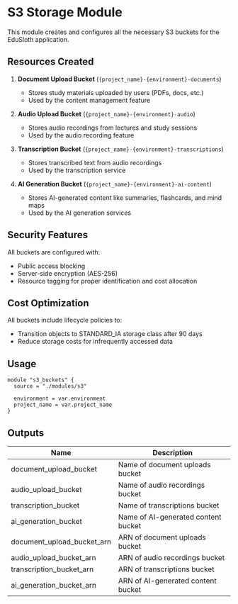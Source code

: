 # S3 Storage Module

This module creates and configures all the necessary S3 buckets for the EduSloth application.

## Resources Created

1. **Document Upload Bucket** (`{project_name}-{environment}-documents`)
   - Stores study materials uploaded by users (PDFs, docs, etc.)
   - Used by the content management feature

2. **Audio Upload Bucket** (`{project_name}-{environment}-audio`)
   - Stores audio recordings from lectures and study sessions
   - Used by the audio recording feature

3. **Transcription Bucket** (`{project_name}-{environment}-transcriptions`)
   - Stores transcribed text from audio recordings
   - Used by the transcription service

4. **AI Generation Bucket** (`{project_name}-{environment}-ai-content`)
   - Stores AI-generated content like summaries, flashcards, and mind maps
   - Used by the AI generation services

## Security Features

All buckets are configured with:
- Public access blocking
- Server-side encryption (AES-256)
- Resource tagging for proper identification and cost allocation

## Cost Optimization

All buckets include lifecycle policies to:
- Transition objects to STANDARD_IA storage class after 90 days
- Reduce storage costs for infrequently accessed data

## Usage

```hcl
module "s3_buckets" {
  source = "./modules/s3"
  
  environment = var.environment
  project_name = var.project_name
}
```

## Outputs

| Name | Description |
|------|-------------|
| document_upload_bucket | Name of document uploads bucket |
| audio_upload_bucket | Name of audio recordings bucket |
| transcription_bucket | Name of transcriptions bucket |
| ai_generation_bucket | Name of AI-generated content bucket |
| document_upload_bucket_arn | ARN of document uploads bucket |
| audio_upload_bucket_arn | ARN of audio recordings bucket |
| transcription_bucket_arn | ARN of transcriptions bucket |
| ai_generation_bucket_arn | ARN of AI-generated content bucket | 